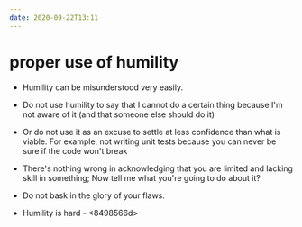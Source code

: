 ```yaml
---
date: 2020-09-22T13:11
---
```


# proper use of humility


- Humility can be misunderstood very easily.
- Do not use humility to say that I cannot do a certain thing because I'm not aware of it (and that someone else should do it)
- Or do not use it as an excuse to settle at less confidence than what is viable. For example, not writing unit tests because you can never be sure if the code won't break
- There's nothing wrong in acknowledging that you are limited and lacking skill in something; Now tell me what you're going to do about it?
- Do not bask in the glory of your flaws.

- Humility is hard - <8498566d>

